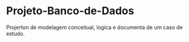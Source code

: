 # Projeto-Banco-de-Dados
Projerton de modelagem conceitual, logica e documenta de um caso de estudo.
